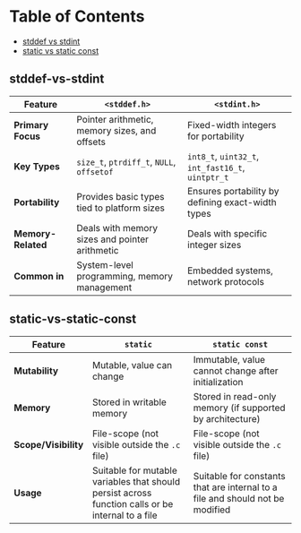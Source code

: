 
# Table of Contents
- [stddef vs stdint](#stddef-vs-stdint)
- [static vs static const](#static-vs-static-const)

## stddef-vs-stdint

| Feature            | `<stddef.h>`                                   | `<stdint.h>`                                      |
| ------------------ | ---------------------------------------------- | ------------------------------------------------- |
| **Primary Focus**  | Pointer arithmetic, memory sizes, and offsets  | Fixed-width integers for portability              |
| **Key Types**      | `size_t`, `ptrdiff_t`, `NULL`, `offsetof`      | `int8_t`, `uint32_t`, `int_fast16_t`, `uintptr_t` |
| **Portability**    | Provides basic types tied to platform sizes    | Ensures portability by defining exact-width types |
| **Memory-Related** | Deals with memory sizes and pointer arithmetic | Deals with specific integer sizes                 |
| **Common in**      | System-level programming, memory management    | Embedded systems, network protocols               |

## static-vs-static-const

| Feature              | `static`                                                                                          | `static const`                                                                |
| -------------------- | ------------------------------------------------------------------------------------------------- | ----------------------------------------------------------------------------- |
| **Mutability**       | Mutable, value can change                                                                         | Immutable, value cannot change after initialization                           |
| **Memory**           | Stored in writable memory                                                                         | Stored in read-only memory (if supported by architecture)                     |
| **Scope/Visibility** | File-scope (not visible outside the `.c` file)                                                    | File-scope (not visible outside the `.c` file)                                |
| **Usage**            | Suitable for mutable variables that should persist across function calls or be internal to a file | Suitable for constants that are internal to a file and should not be modified |



